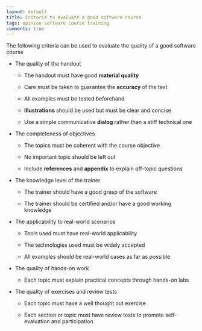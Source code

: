 ```yaml
---
layout: default
title: Criteria to evaluate a good software course
tags: opinion software course training
comments: true
---
```


The following criteria can be used to evaluate the quality of a good software course

- The quality of the handout

    - The handout must have good **material quality**

    - Care must be taken to guarantee the **accuracy** of the text

    - All examples must be tested beforehand

    - **Illustrations** should be used but must be clear and concise

    - Use a simple communicative **dialog** rather than a stiff technical one

- The completeness of objectives

    - The topics must be coherent with the course objective

    - No important topic should be left out

    - Include **references** and **appendix** to explain off-topic questions

- The knowledge level of the trainer

    - The trainer should have a good grasp of the software

    - The trainer should be certified and/or have a good working knowledge

- The applicability to real-world scenarios

    - Tools used must have real-world applicability

    - The technologies used must be widely accepted

    - All examples should be real-world cases as far as possible

- The quality of hands-on work

    - Each topic must explain practical concepts through hands-on labs

- The quality of exercises and review tests

    - Each topic must have a well thought out exercise

    - Each section or topic must have review tests to promote self-evaluation and participation
